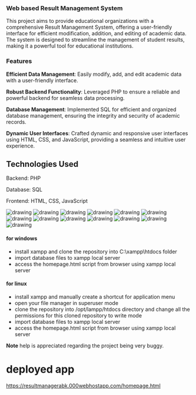 ### Web based Result Management System
This project aims to provide educational organizations with a comprehensive Result Management System, offering a user-friendly interface for efficient modification, addition, and editing of academic data. The system is designed to streamline the management of student results, making it a powerful tool for educational institutions.

### Features
**Efficient Data Management**: Easily modify, add, and edit academic data with a user-friendly interface.

**Robust Backend Functionality**: Leveraged PHP to ensure a reliable and powerful backend for seamless data processing.

**Database Management**: Implemented SQL for efficient and organized database management, ensuring the integrity and security of academic records.

**Dynamic User Interfaces**: Crafted dynamic and responsive user interfaces using HTML, CSS, and JavaScript, providing a seamless and intuitive user experience.

## Technologies Used

Backend: PHP

Database: SQL

Frontend: HTML, CSS, JavaScript

<img src="project screenshots/1.png" alt="drawing"/>
<img src="project screenshots/2.png" alt="drawing"/>
<img src="project screenshots/3.png" alt="drawing"/>
<img src="project screenshots/4.png" alt="drawing"/>
<img src="project screenshots/5.png" alt="drawing"/>
<img src="project screenshots/6.png" alt="drawing"/>
<img src="project screenshots/7.png" alt="drawing"/>
<img src="project screenshots/8.png" alt="drawing"/>
<img src="project screenshots/9.png" alt="drawing"/>
<img src="project screenshots/10.png" alt="drawing"/>
<img src="project screenshots/11.png" alt="drawing"/>
<img src="project screenshots/12.png" alt="drawing"/>
<img src="project screenshots/13.png" alt="drawing"/>

#### for windows
- install xampp and clone the repository into C:\\xampp\htdocs folder
- import database files to xampp local server
- access the homepage.html script from browser using xampp local server

#### for linux
- install xampp and manually create a shortcut for application menu
- open your file manager in superuser mode
- clone the repository into /opt/lampp/htdocs directory and change all the permissions for this cloned repository to write mode
- import database files to xampp local server
- access the homepage.html script from browser using xampp local server

**Note** help is appreciated regarding the project being very buggy.

# deployed app
https://resultmanagerabk.000webhostapp.com/homepage.html
